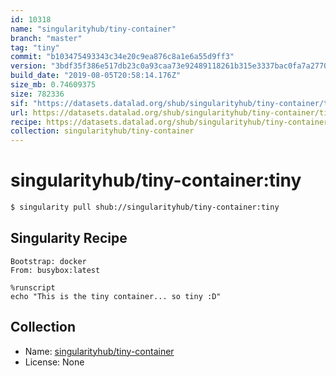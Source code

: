 ```yaml
---
id: 10318
name: "singularityhub/tiny-container"
branch: "master"
tag: "tiny"
commit: "b103475493343c34e20c9ea876c8a1e6a55d9ff3"
version: "3bdf35f386e517db23c0a93caa73e92489118261b315e3337bac0fa7a27702a0"
build_date: "2019-08-05T20:58:14.176Z"
size_mb: 0.74609375
size: 782336
sif: "https://datasets.datalad.org/shub/singularityhub/tiny-container/tiny/2019-08-05-b1034754-3bdf35f3/3bdf35f386e517db23c0a93caa73e92489118261b315e3337bac0fa7a27702a0.sif"
url: https://datasets.datalad.org/shub/singularityhub/tiny-container/tiny/2019-08-05-b1034754-3bdf35f3/
recipe: https://datasets.datalad.org/shub/singularityhub/tiny-container/tiny/2019-08-05-b1034754-3bdf35f3/Singularity
collection: singularityhub/tiny-container
---
```


# singularityhub/tiny-container:tiny

```bash
$ singularity pull shub://singularityhub/tiny-container:tiny
```

## Singularity Recipe

```singularity
Bootstrap: docker
From: busybox:latest

%runscript
echo "This is the tiny container... so tiny :D"
```

## Collection

 - Name: [singularityhub/tiny-container](https://github.com/singularityhub/tiny-container)
 - License: None

